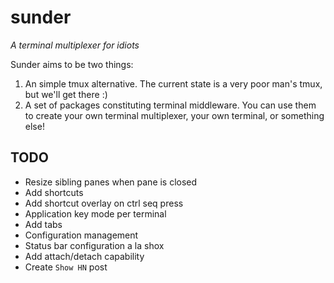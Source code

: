 # sunder

*A terminal multiplexer for idiots*

Sunder aims to be two things:

1. An simple tmux alternative. The current state is a very poor man's tmux, but we'll get there :)
1. A set of packages constituting terminal middleware. You can use them to create your own terminal multiplexer, your own terminal, or something else!

## TODO

- Resize sibling panes when pane is closed
- Add shortcuts
- Add shortcut overlay on ctrl seq press
- Application key mode per terminal
- Add tabs
- Configuration management
- Status bar configuration a la shox
- Add attach/detach capability
- Create `Show HN` post
